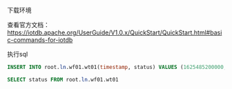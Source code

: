 
下载环境


查看官方文档：
https://iotdb.apache.org/UserGuide/V1.0.x/QuickStart/QuickStart.html#basic-commands-for-iotdb

执行sql
```sql
INSERT INTO root.ln.wf01.wt01(timestamp, status) VALUES (1625485200000, 'OK')

SELECT status FROM root.ln.wf01.wt01
```


